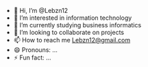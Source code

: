 - 👋 Hi, I’m @Lebzn12
- 👀 I’m interested in information technology
- 🌱 I’m currently studying business informatics
- 💞️ I’m looking to collaborate on projects
- 📫 How to reach me Lebzn12@gmail.com  
- 😄 Pronouns: ...
- ⚡ Fun fact: ...

<!---
Lebzn12/Lebzn12 is a ✨ special ✨ repository because its `README.md` (this file) appears on your GitHub profile.
You can click the Preview link to take a look at your changes.
--->
